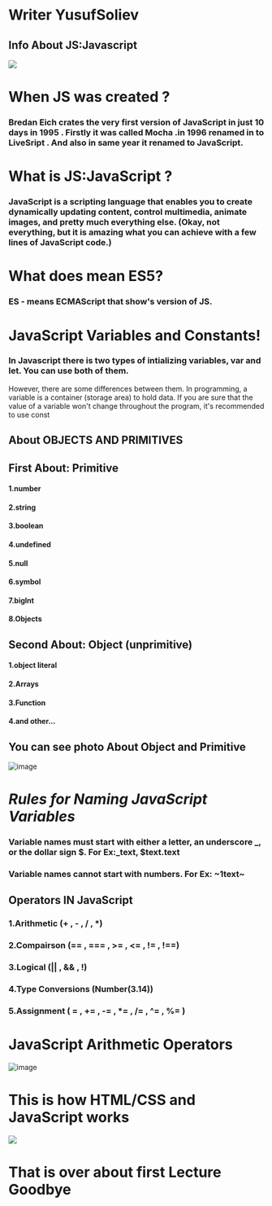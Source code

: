 
# Writer YusufSoliev
## Info About JS:Javascript
![](https://i.pinimg.com/originals/cd/fd/a4/cdfda49dd7071ec1623e87f55943ab3e.gif)
# When JS was created ?
### Bredan Eich crates the very first version of JavaScript in just 10 days in 1995 . Firstly it was called Mocha .in 1996 renamed in to LiveSript . And also in same year it renamed to JavaScript.
# What is JS:JavaScript ?
### JavaScript is a scripting language that enables you to create dynamically updating content, control multimedia, animate images, and pretty much everything else. (Okay, not everything, but it is amazing what you can achieve with a few lines of JavaScript code.)
# What does mean ES5?
### ES - means ECMAScript that show's version of JS.
# JavaScript Variables and Constants!
### In Javascript there is two types of intializing variables, var and let. You can use both of them.
However, there are some differences between them.
In programming, a variable is a container (storage area) to hold data.
If you are sure that the value of a variable won't change throughout the program, it's recommended
to use const 
## About OBJECTS AND PRIMITIVES
## First About: Primitive
#### 1.number
#### 2.string
#### 3.boolean
#### 4.undefined
#### 5.null
#### 6.symbol
#### 7.biglnt
#### 8.Objects
## Second About: Object (unprimitive)
#### 1.object literal
#### 2.Arrays
#### 3.Function
#### 4.and other...
## You can see photo About Object and Primitive
![image](https://github.com/yusufjannn/Lecture_1/assets/171818496/0d917597-c07d-4a0c-a72f-a5d9aff94168)
# _Rules for Naming JavaScript Variables_
### Variable names must start with either a letter, an underscore _, or the dollar sign $. For Ex:_text, $text.text
### Variable names cannot start with numbers. For Ex: ~1text~
## Operators IN JavaScript
### 1.Arithmetic (+ , - , / , *)
### 2.Compairson (== , === , >= , <= , != , !==)
### 3.Logical (|| , && , !)
### 4.Type Conversions (Number(3.14))
### 5.Assignment ( = , += , -= , *= , /= , ^= , %= )
# JavaScript Arithmetic Operators
![image](https://github.com/yusufjannn/Lecture_1/assets/171818496/b47a181d-7672-462e-a1de-08357c371bc1)
# This is how HTML/CSS and JavaScript works
![](https://i.pinimg.com/564x/34/18/62/3418629d0ee275d54a1542732bc5e0e5.jpg)
# That is over about first Lecture Goodbye

